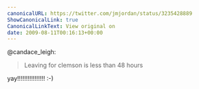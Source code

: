 ```yaml
---
canonicalURL: https://twitter.com/jmjordan/status/3235428889
ShowCanonicalLink: true
CanonicalLinkText: View original on
date: 2009-08-11T00:16:13+00:00
---
```

@candace_leigh:

> Leaving for clemson is less than 48 hours

yay!!!!!!!!!!!!!!!! :-)